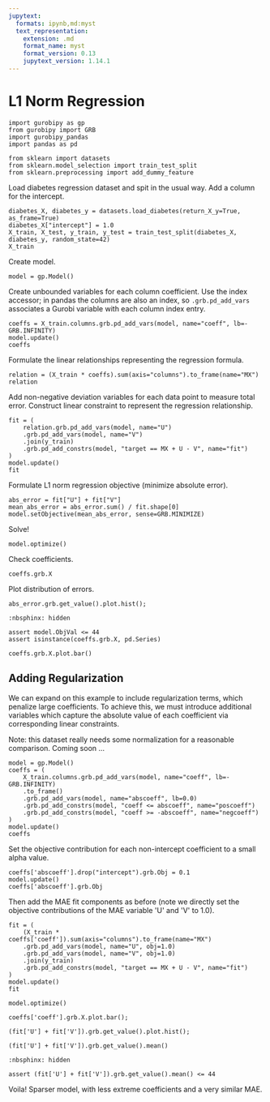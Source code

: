 ```yaml
---
jupytext:
  formats: ipynb,md:myst
  text_representation:
    extension: .md
    format_name: myst
    format_version: 0.13
    jupytext_version: 1.14.1
---
```


# L1 Norm Regression

```{code-cell}
import gurobipy as gp
from gurobipy import GRB
import gurobipy_pandas
import pandas as pd

from sklearn import datasets
from sklearn.model_selection import train_test_split
from sklearn.preprocessing import add_dummy_feature
```

Load diabetes regression dataset and spit in the usual way. Add a column for the intercept.

```{code-cell}
diabetes_X, diabetes_y = datasets.load_diabetes(return_X_y=True, as_frame=True)
diabetes_X["intercept"] = 1.0
X_train, X_test, y_train, y_test = train_test_split(diabetes_X, diabetes_y, random_state=42)
X_train
```

Create model.

```{code-cell}
model = gp.Model()
```

Create unbounded variables for each column coefficient. Use the index accessor; in pandas the columns are also an index, so `.grb.pd_add_vars` associates a Gurobi variable with each column index entry.

```{code-cell}
coeffs = X_train.columns.grb.pd_add_vars(model, name="coeff", lb=-GRB.INFINITY)
model.update()
coeffs
```

Formulate the linear relationships representing the regression formula.

```{code-cell}
relation = (X_train * coeffs).sum(axis="columns").to_frame(name="MX")
relation
```

Add non-negative deviation variables for each data point to measure total error. Construct linear constraint to represent the regression relationship.

```{code-cell}
fit = (
    relation.grb.pd_add_vars(model, name="U")
    .grb.pd_add_vars(model, name="V")
    .join(y_train)
    .grb.pd_add_constrs(model, "target == MX + U - V", name="fit")
)
model.update()
fit
```

Formulate L1 norm regression objective (minimize absolute error).

```{code-cell}
abs_error = fit["U"] + fit["V"]
mean_abs_error = abs_error.sum() / fit.shape[0]
model.setObjective(mean_abs_error, sense=GRB.MINIMIZE)
```

Solve!

```{code-cell}
model.optimize()
```

Check coefficients.

```{code-cell}
coeffs.grb.X
```

Plot distribution of errors.

```{code-cell}
abs_error.grb.get_value().plot.hist();
```

```{code-cell}
:nbsphinx: hidden

assert model.ObjVal <= 44
assert isinstance(coeffs.grb.X, pd.Series)
```

```{code-cell}
coeffs.grb.X.plot.bar()
```

## Adding Regularization

We can expand on this example to include regularization terms, which penalize large coefficients. To achieve this, we must introduce additional variables which capture the absolute value of each coefficient via corresponding linear constraints.

Note: this dataset really needs some normalization for a reasonable comparison. Coming soon ...

```{code-cell}
model = gp.Model()
coeffs = (
    X_train.columns.grb.pd_add_vars(model, name="coeff", lb=-GRB.INFINITY)
    .to_frame()
    .grb.pd_add_vars(model, name="abscoeff", lb=0.0)
    .grb.pd_add_constrs(model, "coeff <= abscoeff", name="poscoeff")
    .grb.pd_add_constrs(model, "coeff >= -abscoeff", name="negcoeff")
)
model.update()
coeffs
```

Set the objective contribution for each non-intercept coefficient to a small alpha value.

```{code-cell}
coeffs['abscoeff'].drop("intercept").grb.Obj = 0.1
model.update()
coeffs['abscoeff'].grb.Obj
```

Then add the MAE fit components as before (note we directly set the objective contributions of the MAE variable 'U' and 'V' to 1.0).

```{code-cell}
fit = (
    (X_train * coeffs['coeff']).sum(axis="columns").to_frame(name="MX")
    .grb.pd_add_vars(model, name="U", obj=1.0)
    .grb.pd_add_vars(model, name="V", obj=1.0)
    .join(y_train)
    .grb.pd_add_constrs(model, "target == MX + U - V", name="fit")
)
model.update()
fit
```

```{code-cell}
model.optimize()
```

```{code-cell}
coeffs['coeff'].grb.X.plot.bar();
```

```{code-cell}
(fit['U'] + fit['V']).grb.get_value().plot.hist();
```

```{code-cell}
(fit['U'] + fit['V']).grb.get_value().mean()
```

```{code-cell}
:nbsphinx: hidden

assert (fit['U'] + fit['V']).grb.get_value().mean() <= 44
```

Voila! Sparser model, with less extreme coefficients and a very similar MAE.
